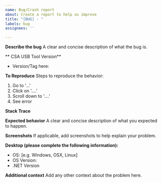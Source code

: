```yaml
---
name: Bug/Crash report
about: Create a report to help us improve
title: "[BUG] - "
labels: bug
assignees: ''

---
```


**Describe the bug**
A clear and concise description of what the bug is.


** CSA USB Tool Version**
- Version/Tag here:

**To Reproduce**
Steps to reproduce the behavior:
1. Go to '...'
2. Click on '....'
3. Scroll down to '....'
4. See error

**Stack Trace**

**Expected behavior**
A clear and concise description of what you expected to happen.

**Screenshots**
If applicable, add screenshots to help explain your problem.

**Desktop (please complete the following information):**
 - OS: [e.g. Windows, OSX, Linux]
 - OS Version:
 - .NET Version


**Additional context**
Add any other context about the problem here.
